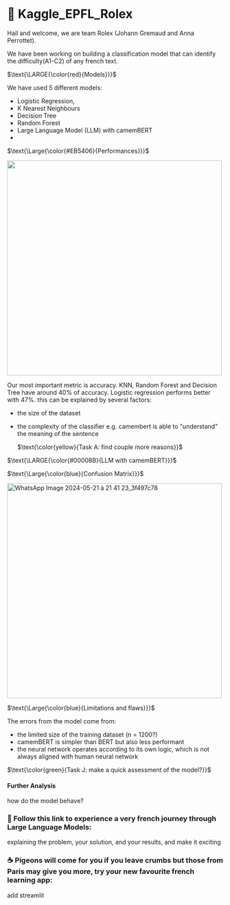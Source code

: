 # 👋 Kaggle_EPFL_Rolex
Hail and welcome, we are team Rolex (Johann Gremaud and Anna Perrottet).

We have been working on building a classification model that can identify the difficulty(A1-C2) of any french text. 

$\text{\LARGE{\color{red}{Models}}}$

We have used 5 different models: 
- Logistic Regression, 
- K Nearest Neighbours
- Decision Tree
- Random Forest
- Large Language Model (LLM) with camemBERT
- 
$\text{\Large{\color{#EB5406}{Performances}}}$

<img src = "https://github.com/flyingplatypuss/Kaggle-EPFL-Rolex/assets/146196573/ef66f7f3-9ab0-4df9-babe-fbc918cd69a2" width = "500" height="auto"/>

Our most important metric is accuracy. KNN, Random Forest and Decision Tree have around 40% of accuracy. Logistic regression performs better with 47%. 
this can be explained by several factors: 
- the size of the dataset
- the complexity of the classifier e.g. camembert is able to "understand" the meaning of the sentence
  
  $\text{\color{yellow}{Task A: find couple more reasons}}$
  
$\text{\LARGE{\color{#00008B}{LLM with camemBERT}}}$

$\text{\Large{\color{blue}{Confusion Matrix}}}$

<img src="https://github.com/flyingplatypuss/Kaggle-EPFL-Rolex/assets/146196573/0261567a-3c97-43e5-b169-d3e865d11d8c" alt="WhatsApp Image 2024-05-21 à 21 41 23_3f497c78" width="500" height="auto"/>


$\text{\Large{\color{blue}{Limitations and flaws}}}$

The errors from the model come from:
- the limited size of the training dataset (n = 1200?)
- camemBERT is simpler than BERT but also less performant
- the neural network operates according to its own logic, which is not always aligned with human neural network

$\text{\color{green}{Task J: make a quick assessment of the model?}}$

#### Further Analysis
how do the model behave?




### 🥐 Follow this link to experience a very french journey through Large Language Models:
explaining the problem, your solution, and your results, and make it exciting

### ☕ Pigeons will come for you if you leave crumbs but those from Paris may give you more, try your new favourite french learning app:
add streamlit

